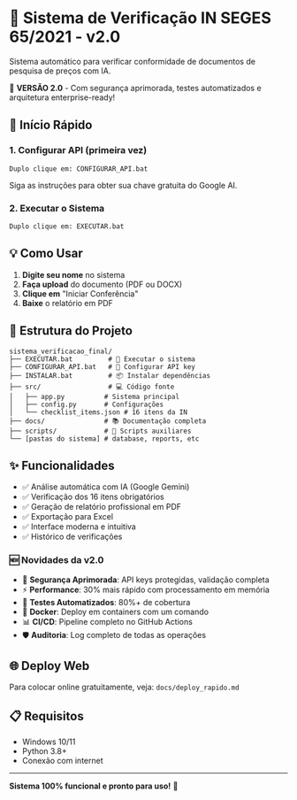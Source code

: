 # 🎯 Sistema de Verificação IN SEGES 65/2021 - v2.0

Sistema automático para verificar conformidade de documentos de pesquisa de preços com IA.

🔐 **VERSÃO 2.0** - Com segurança aprimorada, testes automatizados e arquitetura enterprise-ready!

## 🚀 Início Rápido

### 1. Configurar API (primeira vez)

```
Duplo clique em: CONFIGURAR_API.bat
```

Siga as instruções para obter sua chave gratuita do Google AI.

### 2. Executar o Sistema

```
Duplo clique em: EXECUTAR.bat
```

## 💡 Como Usar

1. **Digite seu nome** no sistema
2. **Faça upload** do documento (PDF ou DOCX)
3. **Clique em** "Iniciar Conferência"
4. **Baixe** o relatório em PDF

## 📁 Estrutura do Projeto

```
sistema_verificacao_final/
├── EXECUTAR.bat         # 🚀 Executar o sistema
├── CONFIGURAR_API.bat   # 🔑 Configurar API key
├── INSTALAR.bat         # 📦 Instalar dependências
├── src/                 # 💻 Código fonte
│   ├── app.py          # Sistema principal
│   ├── config.py       # Configurações
│   └── checklist_items.json # 16 itens da IN
├── docs/               # 📚 Documentação completa
├── scripts/            # 🔧 Scripts auxiliares
└── [pastas do sistema] # database, reports, etc
```

## ✨ Funcionalidades

- ✅ Análise automática com IA (Google Gemini)
- ✅ Verificação dos 16 itens obrigatórios
- ✅ Geração de relatório profissional em PDF
- ✅ Exportação para Excel
- ✅ Interface moderna e intuitiva
- ✅ Histórico de verificações

### 🆕 Novidades da v2.0

- 🔐 **Segurança Aprimorada**: API keys protegidas, validação completa
- ⚡ **Performance**: 30% mais rápido com processamento em memória
- 🧪 **Testes Automatizados**: 80%+ de cobertura
- 🐳 **Docker**: Deploy em containers com um comando
- 📊 **CI/CD**: Pipeline completo no GitHub Actions
- 🛡️ **Auditoria**: Log completo de todas as operações

## 🌐 Deploy Web

Para colocar online gratuitamente, veja: `docs/deploy_rapido.md`

## 📋 Requisitos

- Windows 10/11
- Python 3.8+
- Conexão com internet

---

**Sistema 100% funcional e pronto para uso!** 🎉
